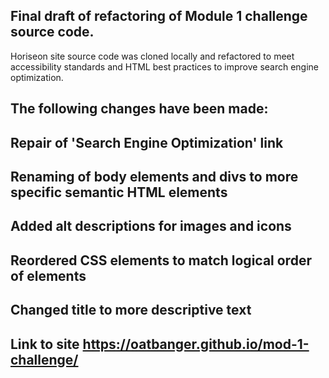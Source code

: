 
## Final draft of refactoring of Module 1 challenge source code.
Horiseon site source code was cloned locally and refactored to meet accessibility standards and HTML best practices to improve search engine optimization.
## The following changes have been made:
## Repair of 'Search Engine Optimization' link
## Renaming of body elements and divs to more specific semantic HTML elements
## Added alt descriptions for images and icons
## Reordered CSS elements to match logical order of elements
## Changed title to more descriptive text
## Link to site https://oatbanger.github.io/mod-1-challenge/
